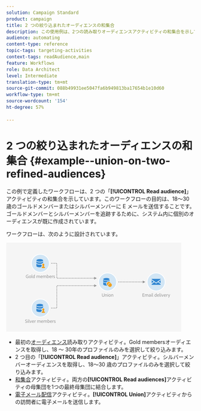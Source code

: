 ```yaml
---
solution: Campaign Standard
product: campaign
title: 2 つの絞り込まれたオーディエンスの和集合
description: この使用例は、2つの読み取りオーディエンスアクティビティの和集合を示しています。
audience: automating
content-type: reference
topic-tags: targeting-activities
context-tags: readAudience,main
feature: Workflows
role: Data Architect
level: Intermediate
translation-type: tm+mt
source-git-commit: 088b49931ee5047fa6b949813ba17654b1e10d60
workflow-type: tm+mt
source-wordcount: '154'
ht-degree: 57%

---
```



# 2 つの絞り込まれたオーディエンスの和集合 {#example--union-on-two-refined-audiences}

この例で定義したワークフローは、2 つの「**[!UICONTROL Read audience]**」アクティビティの和集合を示しています。このワークフローの目的は、18～30 歳のゴールドメンバーまたはシルバーメンバーに E メールを送信することです。ゴールドメンバーとシルバーメンバーを追跡するために、システム内に個別のオーディエンスが既に作成されています。

ワークフローは、次のように設計されています。

![](assets/readaudience_activity_example1.png)

* 最初の[オーディエンス](../../automating/using/read-audience.md)読み取りアクティビティ。Gold membersオーディエンスを取得し、18 ～ 30年のプロファイルのみを選択して絞り込みます。
* 2 つ目の「**[!UICONTROL Read audience]**」アクティビティ。シルバーメンバーオーディエンスを取得し、18～30 歳のプロファイルのみを選択して絞り込みます。
* [和集合](../../automating/using/union.md)アクティビティ。両方の&#x200B;**[!UICONTROL Read audiences]**&#x200B;アクティビティの母集団を1つの最終母集団に結合します。
* [電子メール配信](../../automating/using/email-delivery.md)アクティビティ。**[!UICONTROL Union]**&#x200B;アクティビティからの訪問者に電子メールを送信します。
